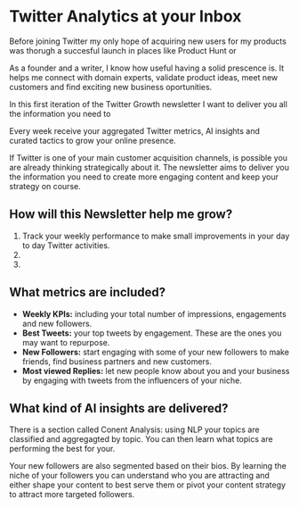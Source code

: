 # Twitter Analytics at your Inbox

Before joining Twitter my only hope of acquiring new users for my products was thorugh a succesful launch in places like Product Hunt or 

As a founder and a writer, I know how useful having a solid prescence is. It helps me connect with domain experts, validate product ideas, meet new customers and find exciting new business oportunities.

In this first iteration of the Twitter Growth newsletter I want to deliver you all the information you need to 

Every week receive your aggregated Twitter metrics, AI insights and curated tactics to grow your online presence.

If Twitter is one of your main customer acquisition channels, is possible you are already thinking strategically about it. The newsletter aims to deliver you the information you need to create more engaging content and keep your strategy on course.


## How will this Newsletter help me grow?
1. Track your weekly performance to make small improvements in your day to day Twitter activities.
2. 
3. 


## What metrics are included?
* **Weekly KPIs:** including your total number of impressions, engagements and new followers.
* **Best Tweets:** your top tweets by engagement. These are the ones you may want to repurpose.
* **New Followers:** start engaging with some of your new followers to make friends, find business partners and new customers.
* **Most viewed Replies:** let new people know about you and your business by engaging with tweets from the influencers of your niche.


## What kind of AI insights are delivered?
There is a section called Conent Analysis: using NLP your topics are classified and aggregagted by topic. You can then learn what topics are performing the best for your. 

Your new followers are also segmented based on their bios. By learning the niche of your followers you can understand who you are attracting and either shape your content to best serve them or pivot your content strategy to attract more targeted followers.

 

